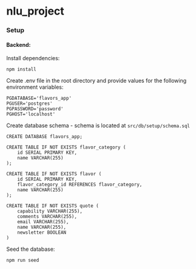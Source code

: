 # nlu_project

### Setup


#### Backend:

Install dependencies:

```
npm install
```

Create .env file in the root directory and provide values for the following environment variables:

```
PGDATABASE='flavors_app'
PGUSER='postgres'
PGPASSWORD='password'
PGHOST='localhost'
```

Create database schema - schema is located at `src/db/setup/schema.sql`

```
CREATE DATABASE flavors_app;

CREATE TABLE IF NOT EXISTS flavor_category (
    id SERIAL PRIMARY KEY,
    name VARCHAR(255)
);

CREATE TABLE IF NOT EXISTS flavor (
    id SERIAL PRIMARY KEY,
    flavor_category_id REFERENCES flavor_category,
    name VARCHAR(255)
);

CREATE TABLE IF NOT EXISTS quote (
    capability VARCHAR(255),
    comments VARCHAR(255),
    email VARCHAR(255),
    name VARCHAR(255),
    newsletter BOOLEAN
)
```

Seed the database:
```
npm run seed
```

